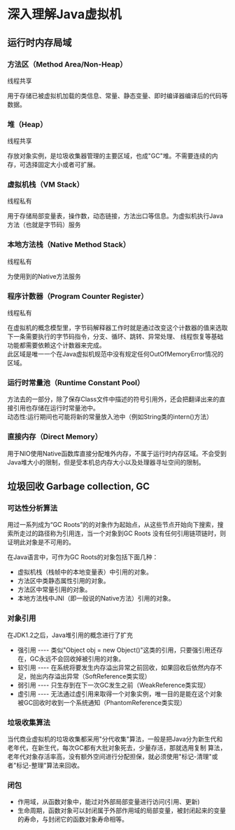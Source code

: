 # 深入理解Java虚拟机

## 运行时内存局域

### 方法区（Method Area/Non-Heap）
线程共享  

用于存储已被虚拟机加载的类信息、常量、静态变量、即时编译器编译后的代码等数据。
  
### 堆（Heap）
线程共享    

存放对象实例，是垃圾收集器管理的主要区域，也成"GC"堆。不需要连续的内存，可选择固定大小或者可扩展。
### 虚拟机栈（VM Stack）
线程私有    

用于存储局部变量表，操作数，动态链接，方法出口等信息。为虚拟机执行Java方法（也就是字节码）服务
### 本地方法栈（Native Method Stack）
线程私有    

为使用到的Native方法服务
### 程序计数器（Program Counter Register）
线程私有  

在虚拟机的概念模型里，字节码解释器工作时就是通过改变这个计数器的值来选取下一条需要执行的字节码指令，分支、循环、跳转、异常处理、
线程恢复等基础功能都需要依赖这个计数器来完成。  
此区域是唯一一个在Java虚拟机规范中没有规定任何OutOfMemoryError情况的区域。 

### 运行时常量池（Runtime Constant Pool）
方法去的一部分，除了保存Class文件中描述的符号引用外，还会把翻译出来的直接引用也存储在运行时常量池中。  
动态性:运行期间也可能将新的常量放入池中（例如String类的intern()方法）

### 直接内存（Direct Memory）
用于NIO使用Native函数库直接分配堆外内存，不属于运行时内存区域。不会受到Java堆大小的限制，但是受本机总内存大小以及处理器寻址空间的限制。

## 垃圾回收 Garbage collection, GC

### 可达性分析算法
用过一系列成为“GC Roots”的的对象作为起始点，从这些节点开始向下搜索，搜索所走过的路径称为引用连，当一个对象到GC Roots
没有任何引用链项链时，则证明此对象是不可用的。

在Java语言中，可作为GC Roots的对象包括下面几种：
* 虚拟机栈（栈帧中的本地变量表）中引用的对象。
* 方法区中类静态属性引用的对象。
* 方法区中常量引用的对象。
* 本地方法栈中JNI（即一般说的Native方法）引用的对象。

### 对象引用
在JDK1.2之后，Java堆引用的概念进行了扩充
* 强引用 ---- 类似"Object obj = new Object()"这类的引用，只要强引用还存在，GC永远不会回收掉被引用的对象。
* 软引用 ---- 在系统将要发生内存溢出异常之前回收，如果回收后依然内存不足，抛出内存溢出异常（SoftReference类实现）
* 弱引用 ---- 只生存到在下一次GC发生之前（WeakReference类实现）
* 虚引用 ---- 无法通过虚引用来取得一个对象实例，唯一目的是能在这个对象被GC回收时收到一个系统通知（PhantomReference类实现）

### 垃圾收集算法
当代商业虚拟机的垃圾收集都采用"分代收集"算法，一般是把Java分为新生代和老年代，在新生代，每次GC都有大批对象死去，少量存活，那就选用复制
算法，老年代对象存活率高，没有额外空间进行分配担保，就必须使用"标记-清理"或者"标记-整理"算法来回收。

### 闭包
* 作用域，从函数对象中，能过对外部局部变量进行访问(引用、更新)
* 生命周期，函数对象可以封闭属于外部作用域的局部变量，被封闭起来的变量的寿命，与封闭它的函数对象寿命相等。



